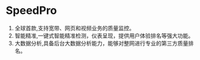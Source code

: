 # SpeedPro

1. 全球首款,支持宽带、网页和视频业务的质量监控。
2. 智能精准,一键式智能精准检测，仪表呈现，提供用户体验排名等强大功能。
3. 大数据分析,具备后台大数据分析能力，能够对整网进行专业的第三方质量排名。
